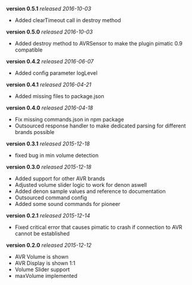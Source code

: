 **version 0.5.1** *released 2016-10-03*
* Added clearTimeout call in destroy method

**version 0.5.0** *released 2016-10-03*
* Added destroy method to AVRSensor to make the plugin pimatic 0.9 compatible

**version 0.4.2** *released 2016-06-07*
* Added config parameter logLevel

**version 0.4.1** *released 2016-04-21*
* Added missing files to package.json

**version 0.4.0** *released 2016-04-18*
* Fix missing commands.json in npm package
* Outsourced response handler to make dedicated parsing for different brands possible

**version 0.3.1** *released 2015-12-18*
* fixed bug in min volume detection

**version 0.3.0** *released 2015-12-18*
* Added support for other AVR brands
* Adjusted volume slider logic to work for denon aswell
* Added denon sample values and reference to documentation
* Outsourced command config
* Added some sound commands for pioneer

**version 0.2.1** *released 2015-12-14*
* Fixed critical error that causes pimatic to crash if connection to AVR cannot be established

**version 0.2.0** *released 2015-12-12*
* AVR Volume is shown
* AVR Display is shown 1:1
* Volume Slider support
* maxVolume implemented

